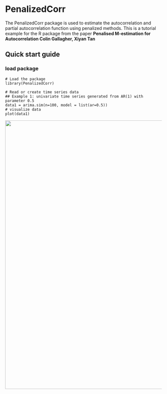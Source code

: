 # PenalizedCorr

The PenalizedCorr package is used to estimate the autocorrelation and partial autocorrelation function using penalized methods. This is a tutorial example for the R package from the paper **Penalised M-estimation for Autocorrelation Colin Gallagher, Xiyan Tan**

## Quick start guide
### load package

```{r}
# Load the package
library(PenalizedCorr)

# Read or create time series data
## Example 1: univariate time series generated from AR(1) with parameter 0.5
data1 = arima.sim(n=100, model = list(ar=0.5))
# visualize data
plot(data1)
```
<img src="fig/example1.png" width="864" /> 

